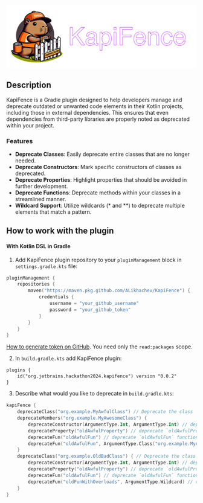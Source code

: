 ![KapiFence](logo.png)

## Description
KapiFence is a Gradle plugin designed to help developers manage and deprecate outdated or unwanted code elements in their Kotlin projects, including those in external dependencies. This ensures that even dependencies from third-party libraries are properly noted as deprecated within your project.
### Features
* **Deprecate Classes**: Easily deprecate entire classes that are no longer needed.
* **Deprecate Constructors**: Mark specific constructors of classes as deprecated.
* **Deprecate Properties**: Highlight properties that should be avoided in further development.
* **Deprecate Functions**: Deprecate methods within your classes in a streamlined manner.
* **Wildcard Support**: Utilize wildcards (* and **) to deprecate multiple elements that match a pattern.
## How to work with the plugin

#### With Kotlin DSL in Gradle

1) Add KapiFence plugin repository to your `pluginManagement` block in `settings.gradle.kts` file:

```kotlin
pluginManagement {
    repositories {
        maven("https://maven.pkg.github.com/ALikhachev/KapiFence") {
            credentials {
                username = "your_github_username"
                password = "your_github_token"
            }
        }
    }
}
```

[How to generate token on GitHub](https://docs.github.com/en/authentication/keeping-your-account-and-data-secure/managing-your-personal-access-tokens#creating-a-personal-access-token-classic). You need only the `read:packages` scope.

2) In `build.gradle.kts` add KapiFence plugin:

```koltin
plugins {
    id("org.jetbrains.hackathon2024.kapifence") version "0.0.2"
}
```

3) Describe what would you like to deprecate in `build.gradle.kts`:
```kotlin
kapiFence {
    deprecateClass("org.example.MyAwfulClass") // Deprecate the class `org.example.MyAwfulClass`
    deprecateMembers("org.example.MyAwesomeClass") {
        deprecateConstructor(ArgumentType.Int, ArgumentType.Int) // deprecate `MyAwesomeClass(int1: Int, int2: Int)` constructor
        deprecateProperty("oldAwfulProperty") // deprecate `oldAwfulProperty` property in the `org.example.MyAwesomeClass`
        deprecateFun("oldAwfulFun") // deprecate `oldAwfulFun` function with no arguments in the `org.example.MyAwesomeClass`
        deprecateFun("oldAwfulFun", ArgumentType.Class("org.example.MyAwfulClass")) // deprecate `oldAwfulFun` function overload
    }
    deprecateClass("org.example.OldBadClass") { // Deprecate the class `org.example.OldBadClass`
        deprecateConstructor(ArgumentType.Int, ArgumentType.Int) // deprecate `OldBadClass(int1: Int, int2: Int)` constructor
        deprecateProperty("oldAwfulProperty") // deprecate `oldAwfulProperty` property in the `org.example.OldBadClass`
        deprecateFun("oldAwfulFun") // deprecate `oldAwfulFun` function in the `org.example.OldBadClass`
        deprecateFun("oldFunWithOverloads", ArgumentType.Wildcard) // deprecate `oldFunWithOverloads` functions with any argument type
    }
}
```